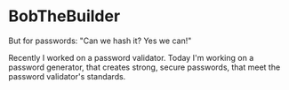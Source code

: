# BobTheBuilder
But for passwords: "Can we hash it? Yes we can!"

Recently I worked on a password validator. Today I'm working on a password generator, that creates strong, secure passwords, that meet the password validator's standards.
